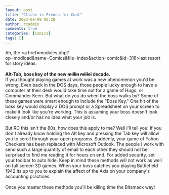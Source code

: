 ```yaml
---
layout: post
title: "Cliche is French for Cool"
date: 2003-08-08 00:28
author: rcadmin
comments: true
categories: [Comics]
tags: []
---
```

Ah, the <a href=modules.php?op=modload&name=Comics&file=index&action=comic&id=316>last resort</a> for story ideas.
<br />
<br />
<b>Alt-Tab, boss key of the new <s>millin</s> <s>millei</s> decade.</b>
<br />
If you thought playing games at work was a new phenomenon you'd be wrong. Even back in the DOS days, those people lucky enough to have a computer at their desk would take time out for a game of Hugo, or Commander Keen. But what do you do when the boss walks by? Some of these games were smart enough to include the "Boss Key." One hit of the boss key would display a DOS prompt or a Spreadsheet on your screen to make it look like you're working. This is assuming your boss doesn't look closely and/or has no idea what your job is. 
<br />
<br />
But RC this isn't the 80s, how does this apply to me? Well I'll tell you! If you don't already know holding the Alt key and pressing the Tab key will allow you to scroll through your open programs. Suddenly, your game of Yahoo Checkers has been replaced with Microsoft Outlook. The people I work with send such a large quantity of email to each other they should not be surprised to find me reading it for hours on end. For added security, set your toolbar to auto hide. Keep in mind these methods will not work as well on full screen 3D games. When your boss catches you playing Battlefield 1942 its up to you to explain the affect of the Axis on your company's accounting practices.
<br />
<br />
Once you master these methods you'll be killing time the Bitsmack way!
<!--more-->
<img src="http://dl.bitsmack.com/comics/20030808.gif" alt="" />
